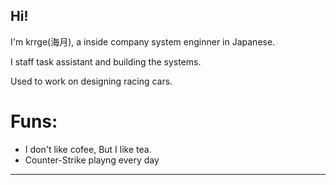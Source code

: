 ## Hi!

I'm krrge(海月), a inside company system enginner in Japanese.

I staff task assistant and building the systems.

Used to work on designing racing cars.

# Funs:
- I don't like cofee, But I like tea.
- Counter-Strike playng every day

---
